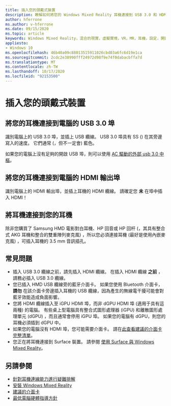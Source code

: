 ```yaml
---
title: 插入您的頭戴式裝置
description: 瞭解如何將您的 Windows Mixed Reality 耳機連接到 USB 3.0 和 HDMI，以及如何將耳機連接到耳機。
author: hferrone
ms.author: v-hferrone
ms.date: 09/15/2020
ms.topic: article
keywords: Windows Mixed Reality，混合的現實，虛擬實境，VR，MR，耳機，設定，開始使用
appliesto:
- Windows 10
ms.openlocfilehash: 46b40a09c88013515911026cbd03a6fc6d19e1ca
ms.sourcegitcommit: 2cdc2e38990fff24972d98f9e74f0dabacbffa7d
ms.translationtype: MT
ms.contentlocale: zh-TW
ms.lasthandoff: 10/17/2020
ms.locfileid: "92153500"
---
```

# <a name="plug-in-your-headset"></a>插入您的頭戴式裝置

## <a name="connect-your-headset-to-your-pcs-usb-30-port"></a>將您的耳機連接到電腦的 USB 3.0 埠

識別電腦上的 USB 3.0 埠，並插上 USB 纜線。 USB 3.0 埠具有 SS () 在其旁邊寫入的速度。 它們通常 (，但不一定會) 藍色。

如果您的電腦上沒有足夠的開啟 USB 埠，則可以使用 [AC 驅動的外部 usb 3.0 中樞](recommended-adapters-for-windows-mixed-reality-capable-pcs.md#using-external-usb-30-hubs-with-windows-mixed-reality-headsets)。

## <a name="connect-your-headset-to-your-pcs-hdmi-out-port"></a>將您的耳機連接到電腦的 HDMI 輸出埠

識別電腦上的 HDMI 輸出埠，並插上耳機的 HDMI 纜線。 請確定您 **未** 在埠中插入 HDMI！

## <a name="connect-headphones-to-your-headset"></a>將耳機連接到您的耳機

除非您購買了 Samsung HMD 電影對白耳機、HP 回音或 HP 回杆 (，其具有整合式 AKG 耳機和整合的雙重陣列麥克風) ，所以您必須連接耳機 (最好是使用內嵌麥克風) ，可插入耳機的 3.5 mm 音訊插孔。

## <a name="common-issues"></a>常見問題
* 插入 USB 3.0 纜線之前，請先插入 HDMI 纜線。  在插入 HDMI 纜線 **之前** ，請務必插入 USB 3.0 纜線。
* 您已插入 HMD USB 纜線旁的藍牙介面卡。  如果您使用 Bluetooth 介面卡， **請勿** 在該介面卡旁邊插入耳機的 USB 纜線，因為產生的無線電干擾可能會對藍牙效能造成負面影響。
* 您將 HDMI 纜線插入至 iGPU HDMI 埠，而非 dGPU HDMI 埠 (適用于具有這兩種) 的電腦。 有些桌上型電腦具有整合式圖形處理器 (iGPU) 和離散圖形處理單元 (dGPU) ，而且通常會停用 iGPU 埠。 如果您的電腦有 dGPU，則您的耳機必須插到 dGPU 中。  
* 如果您的電腦沒有 HDMI 埠，您可能需要介面卡。 請在[此查看建議的介面卡完整清單](recommended-adapters-for-windows-mixed-reality-capable-pcs.md)。 
* 您正在將耳機連接到 Surface 裝置。 請參閱 [使用 Surface 與 Windows Mixed Reality](windows-mixed-reality-minimum-pc-hardware-compatibility-guidelines.md#windows-mixed-reality-and-surface)。

## <a name="see-also"></a>另請參閱

* [針對耳機連線能力進行疑難排解](headset-connectivity.md)
* [安裝 Windows Mixed Reality](install-windows-mixed-reality.md)
* [建議的介面卡](recommended-adapters-for-windows-mixed-reality-capable-pcs.md)
* [最低電腦硬體指導方針](windows-mixed-reality-minimum-pc-hardware-compatibility-guidelines.md)
